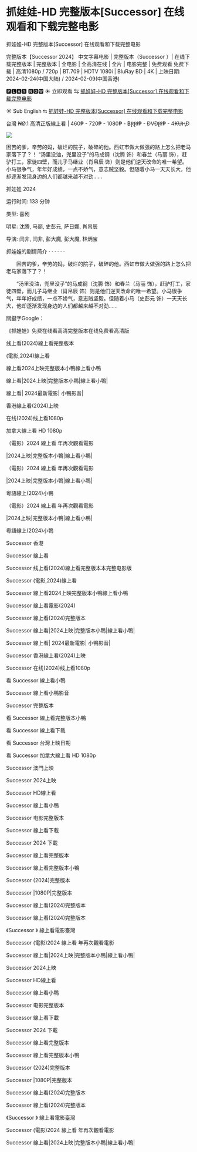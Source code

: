 # 抓娃娃-HD 完整版本[Successor] 在线观看和下载完整电影

抓娃娃-HD 完整版本[Successor] 在线观看和下载完整电影

完整版本【Successor 2024】 中文字幕电影 | 完整版本（Successor ）| 在线下载完整版本 | 完整版本 | 全电影 | 全高清在线 | 全片 | 电影完整 | 免费观看 免费下载 | 高清1080p / 720p | BT.709 | HDTV 1080i | BluRay BD | 4K | 上映日期: 2024-02-24(中国大陆) / 2024-02-09(中国香港)

🅿🅻🅰🆈 🅽🅾🆆 ☀ 立即观看 ⇆  [抓娃娃-HD 完整版本[Successor] 在线观看和下载完整电影](https://www.ranzmovie.com/zh/movie/1299537/Successor)
 
☀ Sub English ⇆  [抓娃娃-HD 完整版本[Successor] 在线观看和下载完整电影](https://www.ranzmovie.com/en/movie/1299537/Successor)

台灣 ₦Ø.1 高清正版線上看 | 460₱ - 720₱ - 1080₱ - ฿ⱤⱤł₱ - ĐVĐⱤł₱ - 4₭ɄⱧĐ

<img src="https://p3-pc-sign.douyinpic.com/tos-cn-i-0813/oYIgvolIwpmiCW25PlhkpAZgiAVWdiAIBEMAA~tplv-dy-aweme-images-v2:3000:3000:q75.webp?biz_tag=aweme_images&from=327834062&s=PackSourceEnum_SEARCH&sc=image&se=false&x-expires=1724598000&x-signature=4sgRKogviWavbt5yDVhrz1ZPE%2Fw%3D" />

困苦的爹，辛劳的妈，破烂的院子，破碎的他。西虹市做大做强的路上怎么把老马家落下了？！ “汤里没油，兜里没子”的马成钢（沈腾 饰）和春兰（马丽 饰），赶驴打工，家徒四壁，而儿子马继业（肖帛辰 饰）则是他们逆天改命的唯一希望。小马很争气，年年好成绩，一点不娇气，意志贼坚毅。但随着小马一天天长大，他却逐渐发现身边的人们都越来越不对劲……

抓娃娃 2024

运行时间: 133 分钟

类型: 喜剧

明星: 沈腾, 马丽, 史彭元, 萨日娜, 肖帛辰

导演: 闫非, 闫非, 彭大魔, 彭大魔, 林炳宝

抓娃娃的剧情简介 · · · · · ·

　　困苦的爹，辛劳的妈，破烂的院子，破碎的他。西虹市做大做强的路上怎么把老马家落下了？！

　　“汤里没油，兜里没子”的马成钢（沈腾 饰）和春兰（马丽 饰），赶驴打工，家徒四壁，而儿子马继业（肖帛辰 饰）则是他们逆天改命的唯一希望。小马很争气，年年好成绩，一点不娇气，意志贼坚毅。但随着小马（史彭元 饰）一天天长大，他却逐渐发现身边的人们都越来越不对劲……

關鍵字Google：

《抓娃娃》免费在线看高清完整版本在线免费看高清版

线上看(2024)線上看完整版本

(電影,2024)線上看

線上看2024上映完整版本小鴨線上看小鴨

線上看|2024上映|完整版本小鴨|線上看小鴨|

線上看| 2024最新電影| 小鴨影音|

香港線上看(2024)上映

在线(2024)线上看1080p

加拿大線上看 HD 1080p

（電影）2024 線上看 年再次觀看電影

|2024上映|完整版本小鴨|線上看小鴨|

（電影）2024 線上看 年再次觀看電影

|2024上映|完整版本小鴨|線上看小鴨|

粵語線上(2024)小鴨

（電影）2024 線上看 年再次觀看電影

|2024上映|完整版本小鴨|線上看小鴨|

粵語線上(2024)小鴨

Successor 香港

Successor 線上看

Successor 线上看(2024)線上看完整版本本完整电影版

Successor (電影,2024)線上看

Successor 線上看2024上映完整版本小鴨線上看小鴨

Successor 線上看電影(2024)

Successor 線上看(2024)完整版本

Successor 線上看|2024上映|完整版本小鴨|線上看小鴨|

Successor 線上看| 2024最新電影| 小鴨影音|

Successor 香港線上看(2024)上映

Successor 在线(2024)线上看1080p

看 Successor 線上看小鴨

Successor 線上看小鴨影音

Successor 完整版本

看 Successor 線上看完整版本小鴨

看 Successor 線上看下載

看 Successor 台灣上映日期

看 Successor 加拿大線上看 HD 1080p

Successor 澳門上映

Successor 2024上映

Successor HD線上看

Successor 線上看小鴨

Successor 电影完整版本

Successor 線上看下載

Successor 2024 下載

Successor 線上看完整版本

Successor 線上看完整版本小鴨

Successor (2024)完整版本

Successor |1080P|完整版本

Successor 線上看(2024)完整版本

Successor 線上看(2024)完整版本

《Successor 》 線上看電影臺灣

Successor (電影)2024 線上看 年再次觀看電影

Successor 線上看|2024上映|完整版本小鴨|線上看小鴨|

Successor 2024上映

Successor HD線上看

Successor 線上看小鴨

Successor 电影完整版本

Successor 線上看下載

Successor 2024 下載

Successor 線上看完整版本

Successor 線上看完整版本小鴨

Successor (2024)完整版本

Successor |1080P|完整版本

Successor 線上看(2024)完整版本

Successor 線上看(2024)完整版本

《Successor 》 線上看電影臺灣

Successor (電影)2024 線上看 年再次觀看電影

Successor 線上看|2024上映|完整版本小鴨|線上看小鴨|
